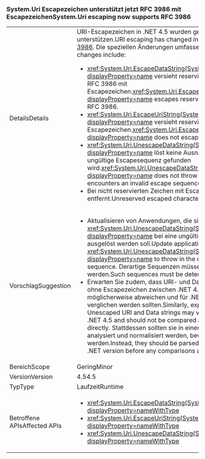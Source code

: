 ### <a name="systemuri-escaping-now-supports-rfc-3986"></a><span data-ttu-id="8c90d-101">System.Uri Escapezeichen unterstützt jetzt RFC 3986 mit Escapezeichen</span><span class="sxs-lookup"><span data-stu-id="8c90d-101">System.Uri escaping now supports RFC 3986</span></span>

|   |   |
|---|---|
|<span data-ttu-id="8c90d-102">Details</span><span class="sxs-lookup"><span data-stu-id="8c90d-102">Details</span></span>|<span data-ttu-id="8c90d-103">URI-Escapezeichen in .NET 4.5 wurden geändert, um [RFC 3986](http://tools.ietf.org/html/rfc3986) zu unterstützen.</span><span class="sxs-lookup"><span data-stu-id="8c90d-103">URI escaping has changed in .NET 4.5 to support [RFC 3986](http://tools.ietf.org/html/rfc3986).</span></span> <span data-ttu-id="8c90d-104">Die speziellen Änderungen umfassen Folgendes:</span><span class="sxs-lookup"><span data-stu-id="8c90d-104">Specific changes include:</span></span><ul><li><span data-ttu-id="8c90d-105"><xref:System.Uri.EscapeDataString(System.String)?displayProperty=name> versieht reservierte Zeichen basierend auf RFC 3986 mit Escapezeichen.</span><span class="sxs-lookup"><span data-stu-id="8c90d-105"><xref:System.Uri.EscapeDataString(System.String)?displayProperty=name> escapes reserved characters based on RFC 3986.</span></span></li><li><span data-ttu-id="8c90d-106"><xref:System.Uri.EscapeUriString(System.String)?displayProperty=name> versieht reservierte Zeichen nicht mit Escapezeichen.</span><span class="sxs-lookup"><span data-stu-id="8c90d-106"><xref:System.Uri.EscapeUriString(System.String)?displayProperty=name> does not escape reserved characters.</span></span></li><li><span data-ttu-id="8c90d-107"><xref:System.Uri.UnescapeDataString(System.String)?displayProperty=name> löst keine Ausnahme aus, wenn eine ungültige Escapesequenz gefunden wird.</span><span class="sxs-lookup"><span data-stu-id="8c90d-107"><xref:System.Uri.UnescapeDataString(System.String)?displayProperty=name> does not throw an exception if it encounters an invalid escape sequence.</span></span></li><li><span data-ttu-id="8c90d-108">Bei nicht reservierten Zeichen mit Escapezeichen werden letztere entfernt.</span><span class="sxs-lookup"><span data-stu-id="8c90d-108">Unreserved escaped characters are un-escaped.</span></span></li></ul>|
|<span data-ttu-id="8c90d-109">Vorschlag</span><span class="sxs-lookup"><span data-stu-id="8c90d-109">Suggestion</span></span>|<ul><li><span data-ttu-id="8c90d-110">Aktualisieren von Anwendungen, die sich nicht darauf verlassen <xref:System.Uri.UnescapeDataString(System.String)?displayProperty=name> bei eine ungültige Escapesequenz ausgelöst werden soll.</span><span class="sxs-lookup"><span data-stu-id="8c90d-110">Update applications to not rely on <xref:System.Uri.UnescapeDataString(System.String)?displayProperty=name> to throw in the case of an invalid escape sequence.</span></span> <span data-ttu-id="8c90d-111">Derartige Sequenzen müssen jetzt direkt erkannt werden.</span><span class="sxs-lookup"><span data-stu-id="8c90d-111">Such sequences must be detected directly now.</span></span></li><li><span data-ttu-id="8c90d-112">Erwarten Sie zudem, dass URI- und Datenzeichenfolgen mit und ohne Escapezeichen zwischen .NET 4.0 und .NET 4.5 möglicherweise abweichen und für .NET-Versionen nicht direkt verglichen werden sollten.</span><span class="sxs-lookup"><span data-stu-id="8c90d-112">Similarly, expect that Escaped and Unescaped URI and Data strings may vary from .NET 4.0 and .NET 4.5 and should not be compared across .NET versions directly.</span></span> <span data-ttu-id="8c90d-113">Stattdessen sollten sie in einer einzelnen .NET-Version analysiert und normalisiert werden, bevor Vergleiche durchgeführt werden.</span><span class="sxs-lookup"><span data-stu-id="8c90d-113">Instead, they should be parsed and normalized in a single .NET version before any comparisons are made.</span></span></li></ul>|
|<span data-ttu-id="8c90d-114">Bereich</span><span class="sxs-lookup"><span data-stu-id="8c90d-114">Scope</span></span>|<span data-ttu-id="8c90d-115">Gering</span><span class="sxs-lookup"><span data-stu-id="8c90d-115">Minor</span></span>|
|<span data-ttu-id="8c90d-116">Version</span><span class="sxs-lookup"><span data-stu-id="8c90d-116">Version</span></span>|<span data-ttu-id="8c90d-117">4.5</span><span class="sxs-lookup"><span data-stu-id="8c90d-117">4.5</span></span>|
|<span data-ttu-id="8c90d-118">Typ</span><span class="sxs-lookup"><span data-stu-id="8c90d-118">Type</span></span>|<span data-ttu-id="8c90d-119">Laufzeit</span><span class="sxs-lookup"><span data-stu-id="8c90d-119">Runtime</span></span>|
|<span data-ttu-id="8c90d-120">Betroffene APIs</span><span class="sxs-lookup"><span data-stu-id="8c90d-120">Affected APIs</span></span>|<ul><li><xref:System.Uri.EscapeDataString(System.String)?displayProperty=nameWithType></li><li><xref:System.Uri.EscapeUriString(System.String)?displayProperty=nameWithType></li><li><xref:System.Uri.UnescapeDataString(System.String)?displayProperty=nameWithType></li></ul>|

